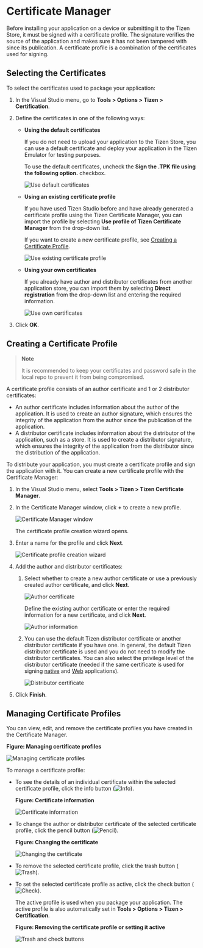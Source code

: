 ﻿# Certificate Manager

Before installing your application on a device or submitting it to the Tizen Store, it must be signed with a certificate profile. The signature verifies the source of the application and makes sure it has not been tampered with since its publication. A certificate profile is a combination of the certificates used for signing.

## Selecting the Certificates

To select the certificates used to package your application:

1.  In the Visual Studio menu, go to **Tools &gt; Options &gt; Tizen &gt; Certification**.
2.  Define the certificates in one of the following ways:
    -   **Using the default certificates**

        If you do not need to upload your application to the Tizen Store, you can use a default certificate and deploy your application in the Tizen Emulator for testing purposes.

        To use the default certificates, uncheck the **Sign the .TPK file using the following option.** checkbox.

        ![Use default certificates](media/vstools_cert_default.png)

    -   **Using an existing certificate profile**

        If you have used Tizen Studio before and have already generated a certificate profile using the Tizen Certificate Manager, you can import the profile by selecting **Use profile of Tizen Certificate Manager** from the drop-down list.

        If you want to create a new certificate profile, see [Creating a Certificate Profile](#creating).

        ![Use existing certificate profile](media/vstools_cert_profile1.png)

    -   **Using your own certificates**

        If you already have author and distributor certificates from another application store, you can import them by selecting **Direct registration** from the drop-down list and entering the required information.

        ![Use own certificates](media/vstools_cert_certificate1.png)

3.  Click **OK**.

<a name="creating"></a>
## Creating a Certificate Profile

>**Note**
>
>It is recommended to keep your certificates and password safe in the local repo to prevent it from being compromised.

A certificate profile consists of an author certificate and 1 or 2 distributor certificates:

-   An author certificate includes information about the author of the application. It is used to create an author signature, which ensures the integrity of the application from the author since the publication of the application.
-   A distributor certificate includes information about the distributor of the application, such as a store. It is used to create a distributor signature, which ensures the integrity of the application from the distributor since the distribution of the application.

To distribute your application, you must create a certificate profile and sign the application with it. You can create a new certificate profile with the Certificate Manager:

1.  In the Visual Studio menu, select **Tools &gt; Tizen &gt; Tizen Certificate Manager**.
2.  In the Certificate Manager window, click **+** to create a new profile.

    ![Certificate Manager window](media/cert_reg_create_new.png)

    The certificate profile creation wizard opens.

3.  Enter a name for the profile and click **Next**.

    ![Certificate profile creation wizard](media/cert_reg_creation_wizard.png)

4.  Add the author and distributor certificates:
    1.  Select whether to create a new author certificate or use a previously created author certificate, and click **Next**.

        ![Author certificate](media/cert_reg_author_cert.png)

        Define the existing author certificate or enter the required information for a new certificate, and click **Next**.

        ![Author information](media/cert_reg_author_info.png)

    2.  You can use the default Tizen distributor certificate or another distributor certificate if you have one. In general, the default Tizen distributor certificate is used and you do not need to modify the distributor certificates. You can also select the privilege level of the distributor certificate (needed if the same certificate is used for signing [native](../../native/tutorials/details/sec-privileges.md) and [Web](../../web/tutorials/sec-privileges.md) applications).

        ![Distributor certificate](media/cert_reg_dist_cert2.png)

5.  Click **Finish**.

## Managing Certificate Profiles

You can view, edit, and remove the certificate profiles you have created in the Certificate Manager.

**Figure: Managing certificate profiles**

![Managing certificate profiles](media/cert_reg_manage_cert.png)

To manage a certificate profile:

-   To see the details of an individual certificate within the selected certificate profile, click the info button (![Info](media/cert_reg_info.png)).

    **Figure: Certificate information**

    ![Certificate information](media/vstools_cert_result.png)

-   To change the author or distributor certificate of the selected certificate profile, click the pencil button (![Pencil](media/cert_reg_pencil.png)).

    **Figure: Changing the certificate**

    ![Changing the certificate](media/vstools_changing_cert.png)

-   To remove the selected certificate profile, click the trash button (![Trash](media/cert_reg_trash.png)).
-   To set the selected certificate profile as active, click the check button (![Check](media/cert_reg_check.png)).

    The active profile is used when you package your application. The active profile is also automatically set in **Tools &gt; Options &gt; Tizen &gt; Certification**.

    **Figure: Removing the certificate profile or setting it active**

    ![Trash and check buttons](media/cert_reg_trash_check.png)
